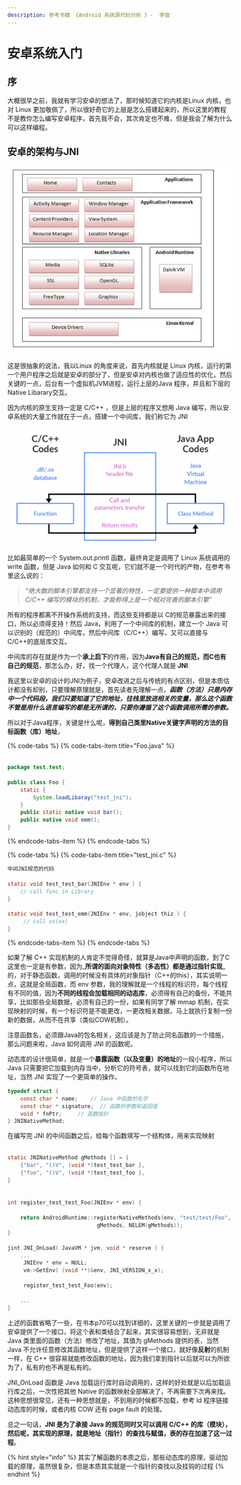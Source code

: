 ```yaml
---
description: 参考书籍 《Android 系统源代码分析 》-  李俊
---
```


# 安卓系统入门

## 序

大概很早之前，我就有学习安卓的想法了，那时候知道它的内核是Linux 内核，也对 Linux 更加敬佩了，所以很好奇它的上层是怎么搭建起来的，所以这里的教程不是教你怎么编写安卓程序，首先我不会，其次肯定也不难，但是我会了解为什么可以这样编程。

## 安卓的架构与JNI

![architecture](.gitbook/assets/tu-pian%20%282%29.png)

这是很抽象的说法，我以Linux 的角度来说，首先内核就是 Linux 内核，运行的第一个用户程序之后就是安卓的部分了，但是安卓对内核也做了适应性的优化，然后关键的一点，后台有一个虚拟机JVM进程，运行上层的Java 程序，并且和下层的Native Libarary交互。

因为内核的原生支持一定是 C/C++ ，但是上层的程序又想用 Java 编写，所以安卓系统的大量工作就在于一点，搭建一个中间库，我们称它为 JNI

![](.gitbook/assets/tu-pian%20%285%29.png)

比如最简单的一个 System.out.printl 函数，最终肯定是调用了 Linux 系统调用的 write 函数，但是 Java 如何和 C 交互呢，它们就不是一个时代的产物，在参考书里这么说的：

> _“绝大数的脚本引擎都支持一个显著的特性，一定要提供一种脚本中调用 C/C++ 编写的模块的机制，才能称得上是一个相对完善的脚本引擎”_

所有的程序都离不开操作系统的支持，而这些支持都是以 C的规范暴露出来的接口，所以必须得支持！然后 Java，利用了一个中间库的机制，建立一个 Java 可以识别的（规范的）中间库，然后中间库（C/C++）编写，又可以直接与C/C++的底层库交互。

中间库的存在就是作为一个**承上启下**的作用，因为**Java有自己的规范，而C也有自己的规范**，那怎么办，好，找一个代理人，这个代理人就是 **JNI** 

我这里以安卓的设计的JNI为例子，安卓改进之后与传统的有点区别，但是本质估计都没有却别，只要理解原理就是，首先读者先理解一点，_**函数（方法）只是内存中一个代码段，我们只要知道了它的地址，往栈里放进相关的变量，那么这个函数不管是用什么语言编写的都是无所谓的，只要你遵循了这个函数调用所需的参数。**_

所以对于Java程序，关键是什么呢，**得到自己类里Native关键字声明的方法的目标函数（库）地址**，

{% code-tabs %}
{% code-tabs-item title="Foo.java" %}
```java

package test.test;

public class Foo {
    static {
        System.loadLibaray("test_jni");
    }
    public static native void bar();
    public native void emm();
}
```
{% endcode-tabs-item %}
{% endcode-tabs %}

{% code-tabs %}
{% code-tabs-item title="test\_jni.c" %}
```c
中间JNI规范的代码

static void test_test_bar(JNIEnv * env ) {
    // call func in Library
}

static void test_test_emm(JNIEnv * env, jobject thiz ) {
     // call xx(xx)
}

```
{% endcode-tabs-item %}
{% endcode-tabs %}

如果了解 C++ 实现机制的人肯定不觉得奇怪，就算是Java中声明的函数，到了C这里也一定是有参数，因为_**所谓的面向对象特性（多态性）都是通过指针实现**_的，对于静态函数，调用的时候没有具体的对象指针（C++的this），其实说明一点，这就是全局函数，而 env 参数，我的理解就是一个线程的标识符，每个线程有不同的值，因为**不同的线程会加载相同的动态库**，必须得有自己的备份，不能共享，比如那些全局数据，必须有自己的一份，如果有同学了解 mmap 机制，在实现映射的时候，有一个标识符是不能更改，一更改相关数据，马上就执行复制一份新的数据，从而不在共享（类似COW机制）。

注意函数名，必须跟Java的包名相关，这应该是为了防止同名函数的一个措施，那么问题来啦，Java 如何调用 JNI 的函数呢。

动态库的设计很简单，就是一个**暴露函数（以及变量）的地址**的一段小程序，所以 Java 只需要把它加载到内存当中，分析它的符号表，就可以找到它的函数所在地址，当然 JNI 实现了一个更简单的操作。

```c
typedef struct {
    const char * name;    // Java 中函数的名字
    const char * signature;  // 函数的参数和返回值
    void * fnPtr;     // 函数指针
} JNINativeMethod;
```

在编写完 JNI 的中间函数之后，给每个函数填写一个结构体，用来实现映射

```c

static JNINativeMethod gMethods [] = {
    {"bar", "()V", (void *)test_test_bar },
    {"foo", "()V", (void *)test_test_foo },
}


int register_test_test_Foo(JNIEnv * env) {
    
    return AndroidRuntime::registerNativeMethods(env, "test/test/Foo",
                            gMethods, NELEM(gMethods));    
}

jint JNI_OnLoad( JavaVM * jvm, void * reserve ) {
    ...
     JNIEnv * env = NULL;
     vm->GetEnv( (void **)&env, JNI_VERSION_x_x);
     
     register_test_test_Foo(env);      
    
    ...
}

```

上述的函数省略了一些，在书本p70可以找到详细的，这里关键的一步就是调用了安卓提供了一个接口，将这个表和类结合了起来，其实很容易想到，无非就是 Java 类里面的函数（方法）修改了地址，其值为 gMethods 提供的表，当然 Java 不允许任意修改其函数地址，但是提供了这样一个接口，就好像**反射**的机制一样，在 C++ 很容易就能修改函数的地址，因为我们拿到指针以后就可以为所欲为了，私有的也不再是私有的。

JNI\_OnLoad 函数是 Java 加载运行库时自动调用的，这样的好处就是以后加载运行库之后，一次性把其他 Native 的函数映射全部解决了，不再需要下次再来找。这种思想很常见，还有一种思想就是，不到用的时候都不加载，参考 ld 程序链接动态库的时候，或者内核 COW 还有 page fault 的处理。

总之一句话，**JNI 是为了承接 Java 的规范同时又可以调用 C/C++ 的库（模块），然后呢，其实现的原理，就是地址（指针）的查找与赋值，表的存在加速了这一过程**。

{% hint style="info" %}
其实了解函数的本质之后，那些动态库的原理，驱动加载的原理，虽然很复杂，但是本质其实就是一个指针的查找以及挂钩的过程
{% endhint %}

##  

